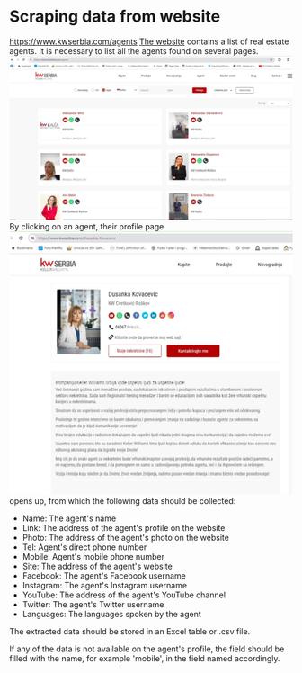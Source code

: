 
# Scraping data from website
https://www.kwserbia.com/agents 
[The website](https://www.kwserbia.com/agents) contains a list of real estate agents. It is necessary to list all the agents found on several pages.
![Agents page](/kw_agents/agents.jpg)
By clicking on an agent, their profile page ![](/kw_agents/agent_profile.jpg) opens up, from which the following data should be collected:
- Name: The agent's name
- Link: The address of the agent's profile on the website
- Photo: The address of the agent's photo on the website
- Tel: Agent's direct phone number
- Mobile: Agent's mobile phone number
- Site: The address of the agent's website
- Facebook: The agent's Facebook username
- Instagram: The agent's Instagram username
- YouTube: The address of the agent's YouTube channel
- Twitter: The agent's Twitter username
- Languages: The languages spoken by the agent

The extracted data should be stored in an Excel table or .csv file.

If any of the data is not available on the agent's profile, the field should be filled with the name, for example 'mobile', in the field named accordingly.

